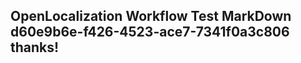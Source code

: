 <properties
ms.topic="hero-topic"
ms.test1="hero-topic"
ms.test2="test"/>

## OpenLocalization Workflow Test MarkDown d60e9b6e-f426-4523-ace7-7341f0a3c806 thanks!
